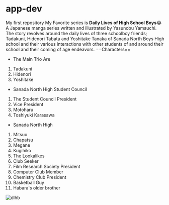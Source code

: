 # app-dev
My first repository
My Favorite series is **Daily Lives of High School Boys**😂
A Japanese manga series written and illustrated by Yasunobu Yamauchi.
The story revolves around the daily lives of three schoolboy friends; Tadakuni, Hidenori Tabata and Yoshitake Tanaka of Sanada North Boys High school and their various interactions with other students of and around their school and their coming of age endeavors.
==Characters==
- The Main Trio Are
1. Tadakuni
2. Hidenori
3. Yoshitake
- Sanada North High Student Council
1. The Student Council President
2. Vice President
3. Motoharu
4. Toshiyuki Karasawa
- Sanada North High
1. Mitsuo
2. Chapatsu
3. Megane
4. Kugihiko
5. The Lookalikes
6. Club Seeker
7. Film Research Society President
8. Computer Club Member
9. Chemistry Club President
10. Basketball Guy
11. Habara's older brother

![dlhb](https://github.com/rockxy09398873/app-dev/assets/169582750/d0239bc0-0aea-49c8-9395-be492a75e4cd)
